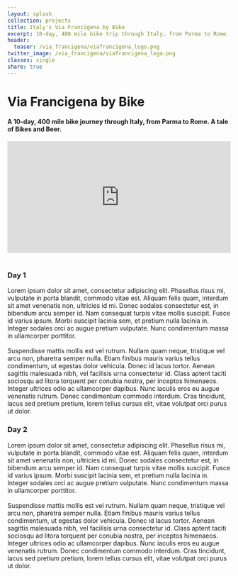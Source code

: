 ```yaml
---
layout: splash
collection: projects
title: Italy's Via Francigena by Bike
excerpt: 10-day, 400 mile bike trip through Italy, from Parma to Rome.
header:
  teaser: /via_francigena/viafrancigena_logo.png
twitter_image: /via_francigena/viafrancigena_logo.png
classes: single
share: true
---
```


# Via Francigena by Bike
#### A 10-day, 400 mile bike journey through Italy, from Parma to Rome. A tale of Bikes and Beer. 

<style>
    .google-maps {
        position: relative;
        padding-bottom: 50%; // This is the aspect ratio
        height: 0;
        overflow: hidden;
    }
    .google-maps iframe {
        position: absolute;
        top: 0;
        left: 0;
        width: 100% !important;
        height: 100% !important;
    }
</style>

<div class="google-maps">
    <iframe src="https://www.google.com/maps/d/u/0/embed?mid=1grDzQ9fHjTTwn7ap_8gv5HdjjROCOA6O" width="600" height="450" frameborder="0" style="border:0"></iframe>
</div>
<br>

### Day 1
Lorem ipsum dolor sit amet, consectetur adipiscing elit. Phasellus risus mi, vulputate in porta blandit, commodo vitae est. Aliquam felis quam, interdum sit amet venenatis non, ultricies id mi. Donec sodales consectetur est, in bibendum arcu semper id. Nam consequat turpis vitae mollis suscipit. Fusce id varius ipsum. Morbi suscipit lacinia sem, et pretium nulla lacinia in. Integer sodales orci ac augue pretium vulputate. Nunc condimentum massa in ullamcorper porttitor.  
<br>
Suspendisse mattis mollis est vel rutrum. Nullam quam neque, tristique vel arcu non, pharetra semper nulla. Etiam finibus mauris varius tellus condimentum, ut egestas dolor vehicula. Donec id lacus tortor. Aenean sagittis malesuada nibh, vel facilisis urna consectetur id. Class aptent taciti sociosqu ad litora torquent per conubia nostra, per inceptos himenaeos. Integer ultrices odio ac ullamcorper dapibus. Nunc iaculis eros eu augue venenatis rutrum. Donec condimentum commodo interdum. Cras tincidunt, lacus sed pretium pretium, lorem tellus cursus elit, vitae volutpat orci purus ut dolor.

### Day 2
Lorem ipsum dolor sit amet, consectetur adipiscing elit. Phasellus risus mi, vulputate in porta blandit, commodo vitae est. Aliquam felis quam, interdum sit amet venenatis non, ultricies id mi. Donec sodales consectetur est, in bibendum arcu semper id. Nam consequat turpis vitae mollis suscipit. Fusce id varius ipsum. Morbi suscipit lacinia sem, et pretium nulla lacinia in. Integer sodales orci ac augue pretium vulputate. Nunc condimentum massa in ullamcorper porttitor.  
<br>
Suspendisse mattis mollis est vel rutrum. Nullam quam neque, tristique vel arcu non, pharetra semper nulla. Etiam finibus mauris varius tellus condimentum, ut egestas dolor vehicula. Donec id lacus tortor. Aenean sagittis malesuada nibh, vel facilisis urna consectetur id. Class aptent taciti sociosqu ad litora torquent per conubia nostra, per inceptos himenaeos. Integer ultrices odio ac ullamcorper dapibus. Nunc iaculis eros eu augue venenatis rutrum. Donec condimentum commodo interdum. Cras tincidunt, lacus sed pretium pretium, lorem tellus cursus elit, vitae volutpat orci purus ut dolor.

